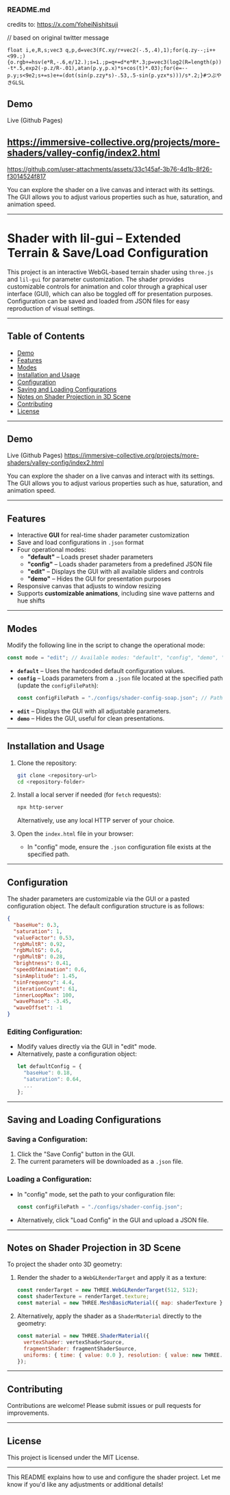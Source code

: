 ### **README.md**

credits to: https://x.com/YoheiNishitsuji 

// based on original twitter message

```float i,e,R,s;vec3 q,p,d=vec3(FC.xy/r+vec2(-.5,.4),1);for(q.zy--;i++<99.;){o.rgb+=hsv(e*R,-.6,e/12.);s=1.;p=q+=d*e*R*.3;p=vec3(log2(R=length(p))-t*.5,exp2(-p.z/R-.01),atan(p.y,p.x)*s+cos(t)*.03);for(e=--p.y;s<9e2;s+=s)e+=(dot(sin(p.zzy*s)-.53,.5-sin(p.yzx*s)))/s*.2;}#つぶやきGLSL```


## **Demo**

Live (Github Pages)

https://immersive-collective.org/projects/more-shaders/valley-config/index2.html
---
https://github.com/user-attachments/assets/33c145af-3b76-4d1b-8f26-f3014524f817

You can explore the shader on a live canvas and interact with its settings. The GUI allows you to adjust various properties such as hue, saturation, and animation speed.


---

# **Shader with lil-gui – Extended Terrain & Save/Load Configuration**

This project is an interactive WebGL-based terrain shader using `three.js` and `lil-gui` for parameter customization. The shader provides customizable controls for animation and color through a graphical user interface (GUI), which can also be toggled off for presentation purposes. Configuration can be saved and loaded from JSON files for easy reproduction of visual settings.

---

## **Table of Contents**

- [Demo](#demo)
- [Features](#features)
- [Modes](#modes)
- [Installation and Usage](#installation-and-usage)
- [Configuration](#configuration)
- [Saving and Loading Configurations](#saving-and-loading-configurations)
- [Notes on Shader Projection in 3D Scene](#notes-on-shader-projection-in-3d-scene)
- [Contributing](#contributing)
- [License](#license)

---

## **Demo**

Live (Github Pages)
https://immersive-collective.org/projects/more-shaders/valley-config/index2.html




You can explore the shader on a live canvas and interact with its settings. The GUI allows you to adjust various properties such as hue, saturation, and animation speed.

---

## **Features**

- Interactive **GUI** for real-time shader parameter customization
- Save and load configurations in `.json` format
- Four operational modes:
  - **"default"** – Loads preset shader parameters
  - **"config"** – Loads shader parameters from a predefined JSON file
  - **"edit"** – Displays the GUI with all available sliders and controls
  - **"demo"** – Hides the GUI for presentation purposes
- Responsive canvas that adjusts to window resizing
- Supports **customizable animations**, including sine wave patterns and hue shifts

---

## **Modes**

Modify the following line in the script to change the operational mode:

```javascript
const mode = "edit"; // Available modes: "default", "config", "demo", "edit"
```

- **`default`** – Uses the hardcoded default configuration values.
- **`config`** – Loads parameters from a `.json` file located at the specified path (update the `configFilePath`):
  ```javascript
  const configFilePath = "./configs/shader-config-soap.json"; // Path to configuration file
  ```
- **`edit`** – Displays the GUI with all adjustable parameters.
- **`demo`** – Hides the GUI, useful for clean presentations.

---

## **Installation and Usage**

1. Clone the repository:
   ```bash
   git clone <repository-url>
   cd <repository-folder>
   ```

2. Install a local server if needed (for `fetch` requests):
   ```bash
   npx http-server
   ```
   Alternatively, use any local HTTP server of your choice.

3. Open the `index.html` file in your browser:
   - In "config" mode, ensure the `.json` configuration file exists at the specified path.

---

## **Configuration**

The shader parameters are customizable via the GUI or a pasted configuration object. The default configuration structure is as follows:

```json
{
  "baseHue": 0.3,
  "saturation": 1,
  "valueFactor": 0.53,
  "rgbMultR": 0.92,
  "rgbMultG": 0.6,
  "rgbMultB": 0.28,
  "brightness": 0.41,
  "speedOfAnimation": 0.6,
  "sinAmplitude": 1.45,
  "sinFrequency": 4.4,
  "iterationCount": 61,
  "innerLoopMax": 100,
  "wavePhase": -3.45,
  "waveOffset": -1
}
```

### **Editing Configuration:**
- Modify values directly via the GUI in "edit" mode.
- Alternatively, paste a configuration object:
  ```javascript
  let defaultConfig = {
    "baseHue": 0.18,
    "saturation": 0.64,
    ...
  };
  ```

---

## **Saving and Loading Configurations**

### **Saving a Configuration:**
1. Click the "Save Config" button in the GUI.
2. The current parameters will be downloaded as a `.json` file.

### **Loading a Configuration:**
- In "config" mode, set the path to your configuration file:
  ```javascript
  const configFilePath = "./configs/shader-config.json";
  ```
- Alternatively, click "Load Config" in the GUI and upload a JSON file.

---

## **Notes on Shader Projection in 3D Scene**

To project the shader onto 3D geometry:
1. Render the shader to a `WebGLRenderTarget` and apply it as a texture:
   ```javascript
   const renderTarget = new THREE.WebGLRenderTarget(512, 512);
   const shaderTexture = renderTarget.texture;
   const material = new THREE.MeshBasicMaterial({ map: shaderTexture });
   ```
2. Alternatively, apply the shader as a `ShaderMaterial` directly to the geometry:
   ```javascript
   const material = new THREE.ShaderMaterial({
     vertexShader: vertexShaderSource,
     fragmentShader: fragmentShaderSource,
     uniforms: { time: { value: 0.0 }, resolution: { value: new THREE.Vector2() } }
   });
   ```

---

## **Contributing**

Contributions are welcome! Please submit issues or pull requests for improvements.


---

## **License**

This project is licensed under the MIT License.

---

This README explains how to use and configure the shader project. Let me know if you'd like any adjustments or additional details!
